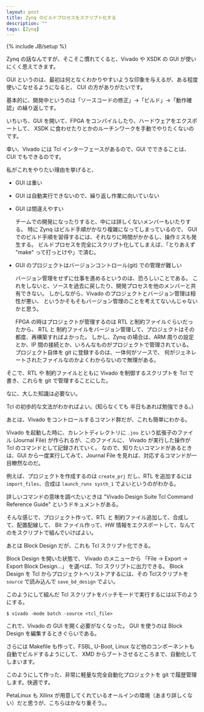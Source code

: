 ```yaml
---
layout: post
title: Zynq のビルドプロセスをスクリプト化する
description: ""
tags: [Zynq]
---
```

{% include JB/setup %}

Zynq の話なんですが、そこそこ慣れてくると、Vivado や XSDK の GUI が使いにくく思えてきます。

GUI というのは、最初は何となくわかりやすいような印象を与えるが、ある程度使いこなせるようになると、
CUI の方がありがたいです。

基本的に、開発中というのは「ソースコードの修正」→「ビルド」→「動作確認」の繰り返しです。

いちいち、GUI を開いて、FPGA をコンパイルしたり、ハードウェアをエクスポートして、
XSDK に食わせたりとかのルーチンワークを手動でやりたくないのです。

幸い、Vivado には Tcl インターフェースがあるので、GUI でできることは、CUI でもできるのです。

私がこれをやりたい理由を挙げると、

- GUI は重い

- GUI は自動実行できないので、繰り返し作業に向いていない

- GUI は間違えやすい

    チームでの開発になったりすると、中には詳しくないメンバーもいたりする。
    特に Zynq はビルド手順がかなり複雑になってしまっているので、
    GUI でのビルド手順を習得するには、それなりに時間がかかるし、操作ミスも発生する。
    ビルドプロセスを完全にスクリプト化してしまえば、「とりあえず "make" って打っとけや」で済む。

- GUI のプロジェクトはバージョンコントロール(git) での管理が難しい

    バージョン管理をせずに仕事を進めるというのは、恐ろしいことである。
    これをしないと、ソースを過去に戻したり、開発プロセスを他のメンバーと共有できない。
    しかしながら、Vivado のプロジェクトとバージョン管理は相性が悪い、
    というかそもそもバージョン管理のことを考えてないんじゃないかと思う。

    FPGA の時はプロジェクトが管理するのは RTL と制約ファイルぐらいだったから、
    RTL と 制約ファイルをバージョン管理して、プロジェクトはその都度、再構築すればよかった。
    しかし、Zynq の場合は、ARM 周りの設定とか、IP 間の接続とか、いろんなものがプロジェクトで管理されている。
    プロジェクト自体を git に登録するのは、一体何がソースで、
    何がジェネレートされたファイルなのかよくわからないので無理がある。

そこで、RTL や 制約ファイルとともに Vivado を制御するスクリプトを Tcl で書き、これらを git で管理することにした。

なに、大した知識は必要ない。

Tcl の初歩的な文法がわかればよい。(知らなくても 半日もあれば勉強できる。)

あとは、Vivado をコントロールするコマンド群だが、これも簡単にわかる。

Vivado を起動した時に、カレントディレクトリに `.jou` という拡張子のファイル
(Journal File) が作られるが、このファイルに、 Vivado が実行した操作が Tcl のコマンドとして記録されていく。
なので、知りたいコマンドがあるときは、GUI から一度実行してみて、Journal File
を見れば、対応するコマンドが一目瞭然なのだ。

例えば、プロジェクトを作成するのは `create_prj` だし、RTL を追加するには
`import_files`、合成は `launch_runs systh_1` でよいというのがわかる。

詳しいコマンドの意味を調べたいときは "Vivado Design Suite Tcl Command Reference Guide"
というドキュメントがある。

そんな感じで、プロジェクト作って、RTL と 制約ファイル追加して、合成して、配置配線して、
Bit ファイル作って、HW 情報をエクスポートして、なんてのをスクリプトで組んでいけばよい。

あとは Block Design だが、これも Tcl スクリプト化できる。

Block Design を開いた状態で、 Vivado のメニューから 「File → Export → Export Block Design...」
を選べば、Tcl スクリプトに出力できる。
Block Design を Tcl からプロジェクトへリストアするには、その Tclスクリプトを
`source` で読み込んで `save_bd_design` でよい。

このようにして組んだ Tcl スクリプトをバッチモードで実行するには以下のようにする。

    $ vivado -mode batch -source <tcl_file>

これで、Vivado の GUI を開く必要がなくなった。
GUI を使うのは Block Design を編集するときぐらいである。

さらには Makefile も作って、FSBL, U-Boot, Linux など他のコンポーネントも自動でビルドするようにして、
XMD からブートさせるところまで、自動化してしまいます。

このようにして作った、非常に軽量な完全自動化プロジェクトを git で履歴管理します。快適です。

PetaLinux も Xilinx が用意してくれているオールインの環境（あまり詳しくない）だと思うが、こちらはかなり重そう。。
